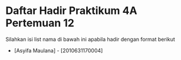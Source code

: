 # Daftar Hadir Praktikum 4A Pertemuan 12
Silahkan isi list nama di bawah ini apabila hadir dengan format berikut

- [Asyifa Maulana] - [2010631170004]
